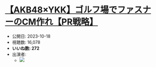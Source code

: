 # [【AKB48×YKK】ゴルフ場でファスナーのCM作れ【PR戦略】](https://www.youtube.com/watch?v=5tz-e6kxFMY)
-   公開日: 2023-10-18
-   視聴数: 16,078
-   **いいね数: 272**
-   出演者: 
    - [![](https://img.youtube.com/vi/5tz-e6kxFMY/hqdefault.jpg)](https://www.youtube.com/watch?v=5tz-e6kxFMY)
